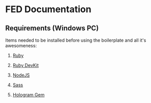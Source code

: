 FED Documentation
===============


## Requirements (Windows PC)

Items needed to be installed before using the boilerplate and all it's awesomeness:

1. [Ruby](http://rubyinstaller.org/) 

2. [Ruby DevKit](http://rubyinstaller.org/add-ons/devkit/)

3. [NodeJS](https://nodejs.org/en/)

3. [Sass](http://sass-lang.com/install)

4. [Hologram Gem](http://trulia.github.io/hologram/)

